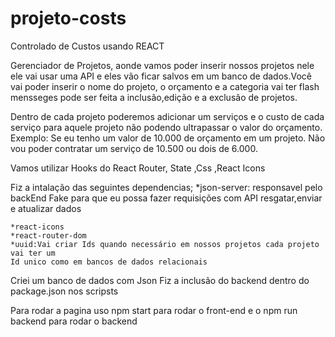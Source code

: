 # projeto-costs
 Controlado de Custos usando REACT

Gerenciador de Projetos, aonde vamos poder inserir nossos projetos nele ele vai usar uma API e eles vão ficar salvos em um banco de dados.Você vai poder inserir o nome do projeto, o orçamento e a categoria vai ter flash mensseges pode ser feita a inclusão,edição e a exclusão de projetos.

Dentro de cada projeto poderemos adicionar um serviços e o custo de cada serviço para aquele projeto não podendo ultrapassar o valor do orçamento. Exemplo: Se eu tenho um valor de 10.000 de orçamento em um projeto. Não vou poder contratar um serviço de 10.500 ou dois de 6.000.

Vamos utilizar Hooks do React Router, State ,Css ,React Icons

Fiz a intalação das seguintes dependencias;
	*json-server: responsavel pelo backEnd Fake para que eu possa fazer requisições com API
	resgatar,enviar e atualizar dados

	*react-icons 
	*react-router-dom 
	*uuid:Vai criar Ids quando necessário em nossos projetos cada projeto vai ter um
	Id unico como em bancos de dados relacionais

Criei um banco de dados com Json
Fiz a inclusão do backend dentro do package.json nos scripsts

Para rodar a pagina uso npm start para rodar o front-end e o npm run backend para rodar o backend
